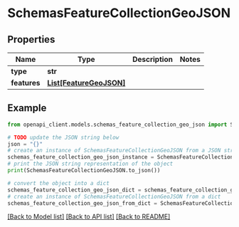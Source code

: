 # SchemasFeatureCollectionGeoJSON


## Properties

Name | Type | Description | Notes
------------ | ------------- | ------------- | -------------
**type** | **str** |  | 
**features** | [**List[FeatureGeoJSON]**](FeatureGeoJSON.md) |  | 

## Example

```python
from openapi_client.models.schemas_feature_collection_geo_json import SchemasFeatureCollectionGeoJSON

# TODO update the JSON string below
json = "{}"
# create an instance of SchemasFeatureCollectionGeoJSON from a JSON string
schemas_feature_collection_geo_json_instance = SchemasFeatureCollectionGeoJSON.from_json(json)
# print the JSON string representation of the object
print(SchemasFeatureCollectionGeoJSON.to_json())

# convert the object into a dict
schemas_feature_collection_geo_json_dict = schemas_feature_collection_geo_json_instance.to_dict()
# create an instance of SchemasFeatureCollectionGeoJSON from a dict
schemas_feature_collection_geo_json_from_dict = SchemasFeatureCollectionGeoJSON.from_dict(schemas_feature_collection_geo_json_dict)
```
[[Back to Model list]](../README.md#documentation-for-models) [[Back to API list]](../README.md#documentation-for-api-endpoints) [[Back to README]](../README.md)


